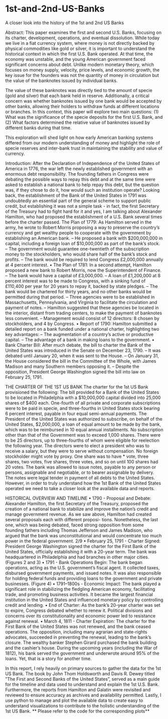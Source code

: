 # 1st-and-2nd-US-Banks
A closer look into the history of the 1st and 2nd US Banks

Abstract: 
This paper examines the first and second U.S. Banks, focusing on its charter, development, operations, and eventual dissolution. While today we live in a fiat currency system, where money is not directly backed by physical commodities like gold or silver, it is important to understand the historical context in which the first U.S. Bank operated. At that time, the economy was unstable, and the young American government faced significant concerns about debt. Unlike modern monetary theory, which focuses on money supply, velocity, price levels, and economic growth, the key issue for the founders was not the quantity of money in circulation but the value of the banknotes issued by individual banks.

The value of these banknotes was directly tied to the amount of specie (gold and silver) that each bank held in reserve. Additionally, a critical concern was whether banknotes issued by one bank would be accepted by other banks, allowing their holders to withdraw funds at different locations or branches. In this context, this paper will explore two main questions: (1) What was the significance of the specie deposits for the first U.S. Bank, and (2) What factors determined the relative value of banknotes issued by different banks during that time.

This exploration will shed light on how early American banking systems differed from our modern understanding of money and highlight the role of specie reserves and inter-bank trust in maintaining the stability and value of currency.

Introduction:
After the Declaration of Independence of the United States of America in 1776, the war left the newly established government with an enormous debt responsibility. The founding fathers in Congress were debating the possible ways to repay this debt and at the same time were asked to establish a national bank to help repay this debt, but the question was, if they chose to do it, how would such an institution operate?
Looking back, the establishment of the Bank of the United States in 1791 was undoubtedly an essential part of the general scheme to support public credit, but establishing it was not a simple task - in fact, the first Secretary of the Treasury had to fight hard for it and yes, I am talking about Alexander Hamilton, who had proposed the establishment of a U.S. Bank several times before the charter passed.
The Plan of 1779: As Hamilton served in the army, he wrote to Robert Morris proposing a way
to preserve the country’s currency and get wealthy people to cooperate with the government by
establishing an American bank.
– He proposed a bank with $200,000,000 in capital, including a foreign loan of $10,000,000 as
part of the bank’s stock.
– The government would guarantee one-twentieth of the subscription money to the stockholders,
who would share half of the bank’s stock and profits.
– The bank would be required to lend Congress £2,000,000 annually at 4 percent interest.
• The Plan of 1781: In a second attempt, Hamilton proposed a new bank to Robert Morris, now the
Superintendent of Finance.
– The bank would have a capital of £3,000,000.
– A loan of £1,200,000 at 8 percent interest was to be made to Congress, with a sinking fund
of £110,400 per year for 20 years to repay it, backed by state pledges.
– The bank would be chartered for thirty years, and no other banks would be permitted during
that period.
– Three agencies were to be established in Massachusetts, Pennsylvania, and Virginia to
facilitate the circulation and payment of notes.
– Hamilton suggested that these agencies be located in the interior, distant from trading centers,
to make the payment of banknotes less convenient.
– Management would consist of 12 directors: 8 chosen by stockholders, and 4 by Congress.
• Report of 1790: Hamilton submitted a detailed report on a bank funded under a national charter,
highlighting two key advantages:
– The augmentation of a country’s active or productive capital.
– The advantage of a bank in making loans to the government.
• Bank Charter Bill: After much debate, the bill to charter the Bank of the United States was
introduced in the Senate on December 23, 1790.
– It was debated until January 20, when it was sent to the House.
– On January 31, the House considered the bill in the Committee of the Whole, with James
Madison and many Southern members opposing it.
– Despite the opposition, President George Washington signed the bill into law on February 25,
1791.


THE CHARTER OF THE 1ST US BANK
The charter for the 1st US Bank provisioned the following: The bill provided for a Bank of the United
States to be located in Philadelphia with a $10,000,000 capital divided into 25,000 shares of $400 each.
One-fourth of all private and corporate subscriptions were to be paid in specie, and three-fourths in United
States stock bearing 6 percent interest, payable in four equal semi-annual payments. The President of
the United States was authorized to subscribe, on behalf of the United States, $2,000,000, a loan of
equal amount to be made by the bank, which was to be reimbursed in 10 equal annual installments.
No subscription other than that of the Government was to exceed 1,000 shares. There were to be 25
directors, up to three-fourths of whom were eligible for reelection the following year. The directors were
to elect a president who was to receive a salary, but they were to serve without compensation. No foreign
stockholder might vote by proxy. One share was to have * vote, three shares, two votes, five shares, three
votes, and so on until 100 shares had 20 votes. The bank was allowed to issue notes, payable to any person
or persons, assignable and negotiable, or to bearer assignable by delivery. The notes were legal tender in
payment of all debts to the United States.
However, in order to truly understand how the 1st Bank of the United States operated we need to take
a closer look at the available data and reports.

HISTORICAL OVERVIEW AND TIMELINE
• 1790 - Proposal and Debate: Alexander Hamilton, the first Secretary of the Treasury, proposed
the creation of a national bank to stabilize and improve the nation’s credit and manage government
revenue. As we saw above, Hamilton had created several proposals each with different proposi-
tions. Nonetheless, the last one, which was being debated, faced strong opposition from some
founding fathers including Thomas Jefferson and James Madison, who argued that the bank was
unconstitutional and would concentrate too much power in the federal government.
2/9
• February 25, 1791 - Charter Signed: President George Washington signed the charter for the First
Bank of the United States, officially establishing it with a 20-year term. The bank was headquartered
in Philadelphia and had branches in other major cities. (Figures 2 and 3)
• 1791 - Bank Operations Begin: The bank began operations, acting as the U.S. government’s fiscal
agent. It collected taxes, disbursed government payments, and issued notes. It was also responsible
for holding federal funds and providing loans to the government and private businesses. (Figure 4)
• 1791–1800s - Economic Impact: The bank played a significant role in stabilizing the fledgling
American economy, facilitating trade, and promoting business activities. It became the largest
financial institution in the United States and influenced monetary policy by controlling credit and
lending.
• End of Charter: As the bank’s 20-year charter was set to expire, Congress debated whether to
renew it. Political divisions and concerns over its constitutionality and economic power led to
resistance against renewal.
• March 4, 1811 - Charter Expiration: The charter for the First Bank of the United States was not
renewed, and the bank ceased operations. The opposition, including many agrarian and state-rights
advocates, succeeded in preventing the renewal, leading to the bank’s closure. The wealthy banker
Stephen Girard purchased the bank building and the cashier’s house. During the upcoming years
(including the War of 1812), his bank served the government and underwrote around 95% of the
loans. Yet, that is a story for another time.

In this report, I rely heavily on primary sources to gather the data for the 1st US Bank. The book by
John Thom Holdsworth and Davis R. Dewey titled ”The First and Second Banks of the United States”,
served as a main guide for the timeline and data used to understand and explain the 1st U.S. Bank.
Furthermore, the reports from Hamilton and Galatin were revisited and reviewed to ensure accuracy as
archives and availability permitted. Lastly, I use python to manage and plot the available data to create
easy to understand visualizations to contribute to the holistic understanding of the 1st US Bank.
** Please refer to the code for the corresponding plots**
